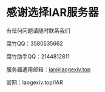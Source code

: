 # 感谢选择IAR服务器

有任何问题请随时联系我们

腐竹QQ：3580535662

腐竹助手QQ：2144812811

服务器通用邮箱：iar@laogexiv.top

官网：laogexiv.top/IAR

